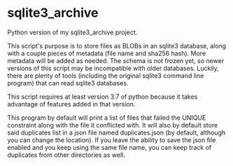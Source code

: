 # sqlite3_archive

Python version of my sqlite3_archive project. 

This script's purpose is to store files as BLOBs in an sqlite3 database, along with a couple pieces of metadata (file name and sha256 hash). More metadata will be added as needed. The schema is not frozen yet, so newer versions of this script may be incompatible with older databases. Luckily, there are plenty of tools (including the original sqlite3 command line program) that can read sqlite3 databases.

This script requires at least version 3.7 of python because it takes advantage of features added in that version.

This program by default will print a list of files that failed the UNIQUE constraint along with the file it conflicted with. It will also by default store said duplicates list in a json file named duplicates.json (by default, although you can change the location). If you leave the ability to save the json file enabled and you keep using the same file name, you can keep track of duplicates from other directories as well.